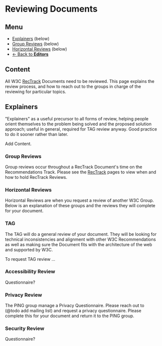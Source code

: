 # Reviewing Documents
## Menu
* [Explainers](#) (below)
* [Group Reviews](#) (below)
* [Horizontal Reviews](#) (below)
* [<- Back to **Editors**](index.md#)

## Content
All W3C [RecTrack](https://github.com/nrooney/Guide/blob/master/mock/rectrack/index.md) Documents need to be reviewed. This page explains the review process, and how to reach out to the groups in charge of the reviewing for particular topics.

## Explainers
"Explainers" as a useful precursor to all forms of review, helping people orient themselves to the problem being solved and the proposed solution approach; useful in general, required for TAG review anyway. Good practice to do it sooner rather than later.

Add Content.

### Group Reviews
Group reviews occur throughout a RecTrack Document's time on the Recommendations Track. Please see the [RecTrack](https://github.com/nrooney/Guide/blob/master/mock/rectrack/index.md) pages to view when and how to hold RecTrack Reviews.

### Horizontal Reviews
Horizontal Reviews are when you request a review of another W3C Group. Below is an explanation of these groups and the reviews they will complete for your document.

### TAG
The TAG will do a general review of your document. They will be looking for technical inconsistencies and alignment with other W3C Recommendations as well as making sure the Document fits with the architecture of the web and supported by W3C.

To request TAG review ...

### Accessibility Review
Questionnaire?

### Privacy Review
The PING group manage a Privacy Questionnaire. Please reach out to (@todo add mailing list) and request a privacy questionnaire. Please complete this for your document and return it to the PING group.

### Security Review
Questionnaire?
